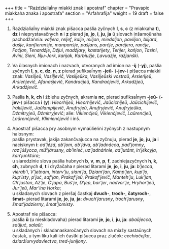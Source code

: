+++
title = "Raździaliaĺny miakki znak i apostraf"
chapter = "Pravapic miakkaha znaka i apostrafa"
section = "Arfahrafija"
weight = 19
draft = false
+++

1. Raździaliaĺny miakki znak pišacca paślia zyčnych __l__, __s__, __c__ (z miakkaha __t__), __dz__ i nieprystavačnych __n__ i __z__ pierad __je__, __jo__, __i__, __ju__, __ja__ ŭ slovach inšamoŭnaha pachodžańnia: _vaĺjera_, _reĺjef_, _kaĺje_, _miĺjon_, _miedaĺjon_, _paviĺjon_, _biĺjard_, _daśje_, _kanfieranśje_, _manpanśje_, _paśjans_, _parćje_, _parćjera_, _ranćje_, _Faćjan_, _Tenardźje_, _Dźjui_, _madźjary_, _kastańjety_, _Teńjer_, _kańjon_, _Tasini_, _Avini_, _Sieni_, _Ńju-Jork_, _kańjak_, _Karbiuźje_, _Lavuaźje_, _raźjanśki_.

2. Va ŭlasnych imionach i nazvach, utvoranych ad imion na __-ij__ (__-yj__), paślia zyčnych __l__, __s__, __c__, __dz__, __n__, __z__ pierad sufiksaĺnym __-jeŭ-__ (__-jev-__) pišacca miakki znak: _Vasiĺjeŭ_, _Vasiĺjevič_, _Vasiĺjeŭka_, _Vasiĺjeŭski vostraŭ_, _Arsieńjeŭ_, _Arsieńjevič_, _Afanaśjevič_, _Kandraćjeŭ_, _Kandraćjevič_, _Arkadźjeŭ_, _Arkadźjevič_. 

3. Paślia __h__, __k__, __ch__ i źbiehu zyčnych, akramia __nc__, pierad sufiksaĺnym __-jeŭ-__ (__-jev-__) pišacca __i__ (__y__): _Hieorhijeŭ_, _Hieorhijevič_, _Jaŭcichijeŭ_, _Jaŭcichijevič_, _Iraklijevič_, _Jaŭlampijevič_, _Anufryjeŭ_, _Anufryjevič_, _Anufryjeŭka_, _Dźmitryjeŭ_, _Dźmitryjevič_; alie: _Vikienćjeŭ_, _Vikienćjevič_, _Laŭrenćjeŭ_, _Laŭrenćjevič_, _Klimienćjevič_ i inš.

4. Apostraf pišacca pry asobnym vymaŭlieńni zyčnych z nastupnym halosnym:
<br>paślia prystavak, jakija zakančvajucca na zyčnuju, pierad __je__, __jo__, __ju__, __ja__ i nacisknym __i__: _ad’je&#769;zd_, _ab’jom_, _ab’ja&#769;va_, _ab’jadna&#769;cca_, _pad’jomny_, _raz’ju&#769;šycca_, _miž’ja&#769;rusny_, _ab’i&#769;nieć_, _uz’jadna&#769;ńnie_, _ad’juta&#769;nt_, _in’je&#769;kcyja_, _kan’junktu&#769;ra_;
<br>u siaredzinie slova paślia hubnych __b__, __v__, __m__, __p__, __f__, zadniejazyčnych __h__, __k__, __ch__, zubnych __d__, __t__ i dryžačaha __r__ pierad litarami __je__, __jo__, __i__, __ju__, __ja__: _b’jecca_, _vierab’i_, _V’jetnam_, _interv’ju_, _siam’ja_, _Dziam’jan_, _Kamp’jen_, _kup’jo_, _kup’isty_, _p’juć_, _saf’jan_, _Prakof’jeŭ_, _Prakof’jevič_, _Manteh’ju_, _Luk’jan_, _Ch’justan_, _Až’je_, _Č’japa_, _Buš’je_, _D’jep_, _bar’jer_, _nadvor’je_, _Hryhor’jeŭ_, _Jur’jeŭ_, _Mar’ina Horka_;
<br>u skladanych slovach z pieršaj častkaj __dvuch-__, __troch-__, __čatyroch-__, __šmat-__ pierad litarami __je__, __jo__, __ju__, __ja__: _dvuch’jarusny_, _troch’jarusny_, _šmat’jadzierny_, _šmat’jomisty_.

5. Apostraf nie pišacca:
<br>paślia __ŭ__ (u nieskladovaha) pierad litarami __je__, __jo__, __i__, __ju__, __ja__: _abaŭjecca_, _saŭjuć_, _salaŭi_;
<br>u skladanych i skladanaskaročanych slovach na miažy sastaŭnych častak, u tym liku kali ich častki pišucca praz zlučok: _cechiačejka_, _dziaržiurvydaviectva_, _tred-junijony_.

